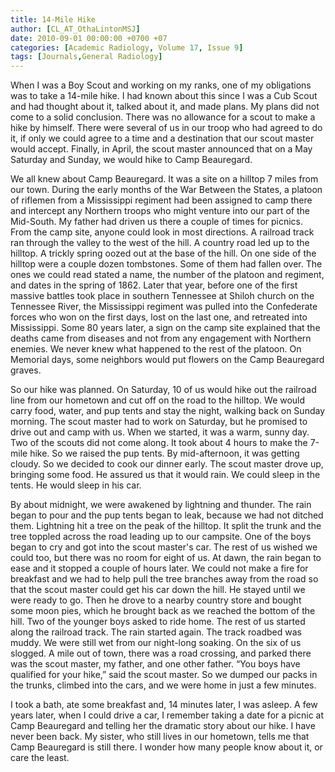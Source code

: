 ```yaml
---
title: 14-Mile Hike
author: [CL_AT_OthaLintonMSJ]
date: 2010-09-01 00:00:00 +0700 +07
categories: [Academic Radiology, Volume 17, Issue 9]
tags: [Journals,General Radiology]
---
```

When I was a Boy Scout and working on my ranks, one of my obligations was to take a 14-mile hike. I had known about this since I was a Cub Scout and had thought about it, talked about it, and made plans. My plans did not come to a solid conclusion. There was no allowance for a scout to make a hike by himself. There were several of us in our troop who had agreed to do it, if only we could agree to a time and a destination that our scout master would accept. Finally, in April, the scout master announced that on a May Saturday and Sunday, we would hike to Camp Beauregard.

We all knew about Camp Beauregard. It was a site on a hilltop 7 miles from our town. During the early months of the War Between the States, a platoon of riflemen from a Mississippi regiment had been assigned to camp there and intercept any Northern troops who might venture into our part of the Mid-South. My father had driven us there a couple of times for picnics. From the camp site, anyone could look in most directions. A railroad track ran through the valley to the west of the hill. A country road led up to the hilltop. A trickly spring oozed out at the base of the hill. On one side of the hilltop were a couple dozen tombstones. Some of them had fallen over. The ones we could read stated a name, the number of the platoon and regiment, and dates in the spring of 1862. Later that year, before one of the first massive battles took place in southern Tennessee at Shiloh church on the Tennessee River, the Mississippi regiment was pulled into the Confederate forces who won on the first days, lost on the last one, and retreated into Mississippi. Some 80 years later, a sign on the camp site explained that the deaths came from diseases and not from any engagement with Northern enemies. We never knew what happened to the rest of the platoon. On Memorial days, some neighbors would put flowers on the Camp Beauregard graves.

So our hike was planned. On Saturday, 10 of us would hike out the railroad line from our hometown and cut off on the road to the hilltop. We would carry food, water, and pup tents and stay the night, walking back on Sunday morning. The scout master had to work on Saturday, but he promised to drive out and camp with us. When we started, it was a warm, sunny day. Two of the scouts did not come along. It took about 4 hours to make the 7-mile hike. So we raised the pup tents. By mid-afternoon, it was getting cloudy. So we decided to cook our dinner early. The scout master drove up, bringing some food. He assured us that it would rain. We could sleep in the tents. He would sleep in his car.

By about midnight, we were awakened by lightning and thunder. The rain began to pour and the pup tents began to leak, because we had not ditched them. Lightning hit a tree on the peak of the hilltop. It split the trunk and the tree toppled across the road leading up to our campsite. One of the boys began to cry and got into the scout master's car. The rest of us wished we could too, but there was no room for eight of us. At dawn, the rain began to ease and it stopped a couple of hours later. We could not make a fire for breakfast and we had to help pull the tree branches away from the road so that the scout master could get his car down the hill. He stayed until we were ready to go. Then he drove to a nearby country store and bought some moon pies, which he brought back as we reached the bottom of the hill. Two of the younger boys asked to ride home. The rest of us started along the railroad track. The rain started again. The track roadbed was muddy. We were still wet from our night-long soaking. On the six of us slogged. A mile out of town, there was a road crossing, and parked there was the scout master, my father, and one other father. “You boys have qualified for your hike,” said the scout master. So we dumped our packs in the trunks, climbed into the cars, and we were home in just a few minutes.

I took a bath, ate some breakfast and, 14 minutes later, I was asleep. A few years later, when I could drive a car, I remember taking a date for a picnic at Camp Beauregard and telling her the dramatic story about our hike. I have never been back. My sister, who still lives in our hometown, tells me that Camp Beauregard is still there. I wonder how many people know about it, or care the least.
